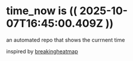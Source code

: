 # time_now is (( 2025-10-07T16:45:00.409Z ))

an automated repo that shows the currnent time

inspired by [breakingheatmap](https://github.com/breakingheatmap/breakingheatmap)